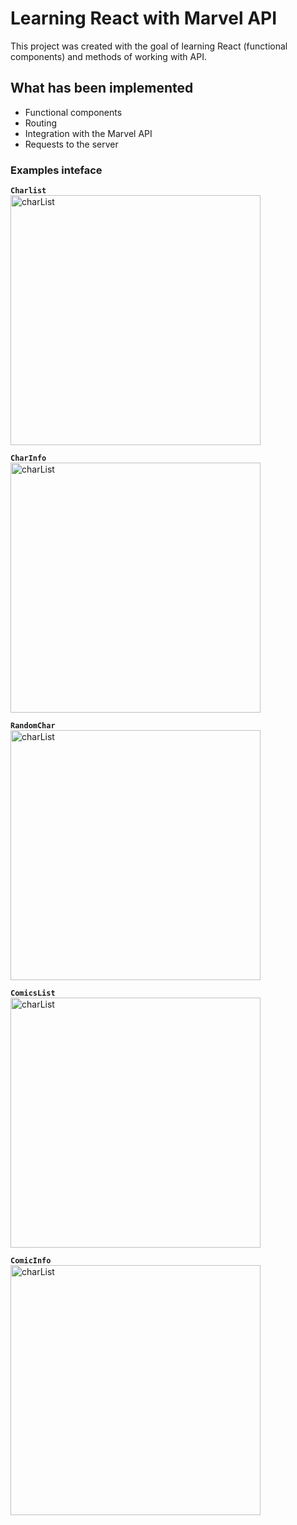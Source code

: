 # Learning React with Marvel API

This project was created with the goal of learning React (functional components) and methods of working with API.

## What has been implemented

- Functional components
- Routing
- Integration with the Marvel API
- Requests to the server

### Examples inteface
**`Charlist`** \
<img width="400px" alt="charList" src="https://github.com/VityaPain/marvel-ractice/blob/main/assets/charList.PNG"></img>

**`CharInfo`** \
<img width="400px" alt="charList" src="https://github.com/VityaPain/marvel-ractice/blob/main/assets/charInfo.PNG"></img>

**`RandomChar`** \
<img width="400px" alt="charList" src="https://github.com/VityaPain/marvel-ractice/blob/main/assets/randomChar.PNG"></img>

**`ComicsList`** \
<img width="400px" alt="charList" src="https://github.com/VityaPain/marvel-ractice/blob/main/assets/comicsList.PNG"></img>

**`ComicInfo`** \
<img width="400px" alt="charList" src="https://github.com/VityaPain/marvel-ractice/blob/main/assets/comicInfo.PNG"></img>
